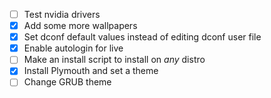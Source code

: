 - [ ] Test nvidia drivers
- [x] Add some more wallpapers
- [x] Set dconf default values instead of editing dconf user file
- [x] Enable autologin for live
- [ ] Make an install script to install on *any* distro
- [x] Install Plymouth and set a theme
- [ ] Change GRUB theme
